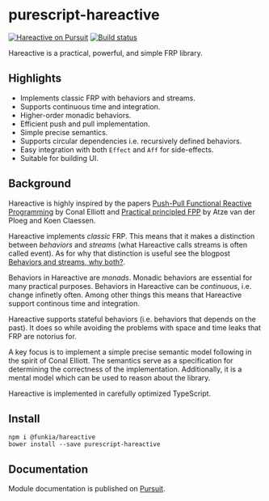 # purescript-hareactive

[![Hareactive on Pursuit](https://pursuit.purescript.org/packages/purescript-hareactive/badge)](https://pursuit.purescript.org/packages/purescript-hareactive)
[![Build status](https://travis-ci.org/funkia/purescript-hareactive.svg?branch=master)](https://travis-ci.org/funkia/purescript-hareactive)

Hareactive is a practical, powerful, and simple FRP library.

## Highlights

* Implements classic FRP with behaviors and streams.
* Supports continuous time and integration.
* Higher-order monadic behaviors.
* Efficient push and pull implementation.
* Simple precise semantics.
* Supports circular dependencies i.e. recursively defined behaviors.
* Easy integration with both `Effect` and `Aff` for side-effects.
* Suitable for building UI.

## Background

Hareactive is highly inspired by the papers [Push-Pull Functional Reactive
Programming](http://conal.net/papers/push-pull-frp/) by Conal Elliott and
[Practical principled FPP](https://dl.acm.org/citation.cfm?id=2784752) by Atze
van der Ploeg and Koen Claessen.

Hareactive implements _classic_ FRP. This means that it makes a distinction
between _behaviors_ and _streams_ (what Hareactive calls streams is often called
event). As for why that distinction is useful see the blogpost [Behaviors and
streams, why both?](http://vindum.io/blog/behaviors-and-streams-why-both/).

Behaviors in Hareactive are _monads_. Monadic behaviors are essential for many
practical purposes. Behaviors in Hareactive can be _continuous_, i.e. change
infinetly often. Among other things this means that Hareactive support continous
time and integration.

Hareactive supports stateful behaviors (i.e. behaviors that depends on the
past). It does so while avoiding the problems with space and time leaks that
FRP are notorius for.

A key focus is to implement a simple precise semantic model following in the
spirit of Conal Elliott. The semantics serve as a specification for determining
the correctness of the implementation. Additionally, it is a mental model which
can be used to reason about the library.

Hareactive is implemented in carefully optimized TypeScript.

## Install

```
npm i @funkia/hareactive
bower install --save purescript-hareactive
```

## Documentation

Module documentation is published on
[Pursuit](https://pursuit.purescript.org/packages/purescript-hareactive).

